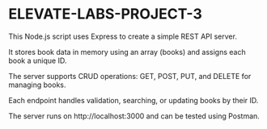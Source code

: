 # ELEVATE-LABS-PROJECT-3
This Node.js script uses Express to create a simple REST API server.

It stores book data in memory using an array (books) and assigns each book a unique ID.

The server supports CRUD operations: GET, POST, PUT, and DELETE for managing books.

Each endpoint handles validation, searching, or updating books by their ID.

The server runs on http://localhost:3000 and can be tested using Postman.
